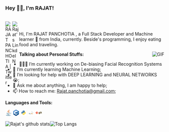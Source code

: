 ### Hey 👋🏽, I'm RAJAT!<p align="left">
<br/>

<a href="https://twitter.com/@panchotia_rajat">
  <img align="left" alt="RAJAT PANCHOTIA | Twitter" width="22px" src="https://cdn.jsdelivr.net/npm/simple-icons@v3/icons/twitter.svg" />
</a>
<a href="https://www.linkedin.com/in/RAJAT PANCHOTIA /">
  <img align="left" alt="Rajat's LinkdeIN" width="22px" src="https://cdn.jsdelivr.net/npm/simple-icons@v3/icons/linkedin.svg" />
</a>
<a href="https://medium.com/@rajat.panchotia>
  <img align="left" alt="Rajat's Medium blog post" width="22px" src="https://cdn.jsdelivr.net/npm/simple-icons@v3/icons/codechef.svg" />
</a>
<br/>

Hi, I'm RAJAT PANCHOTIA , a Full Stack Developer and Machine learner 🚀 from India, currently. Beside's programming, I enjoy eating food and traveling.

  <img align="right" alt="GIF" src="https://media.giphy.com/media/836HiJc7pgzy8iNXCn/giphy.gif" />
  
**Talking about Personal Stuffs:**

- 👨🏽‍💻 I’m currently working on De-biasing Facial Recognition Systems
- 🌱 I’m currently learning Machine Learning; 
- 🤔 I’m looking for help with DEEP LEARNING and NEURAL NETWORKS 😭;
- 💬 Ask me about anything, I am happy to help;
- 📫 How to reach me: Rajat.panchotia@gmail.com;


**Languages and Tools:**  


<code><img height="20" src="https://raw.githubusercontent.com/github/explore/80688e429a7d4ef2fca1e82350fe8e3517d3494d/topics/java/java.png"></code>
<code><img height="20" src="https://raw.githubusercontent.com/github/explore/80688e429a7d4ef2fca1e82350fe8e3517d3494d/topics/cpp/cpp.png"></code>
<code><img height="20" src="https://raw.githubusercontent.com/github/explore/80688e429a7d4ef2fca1e82350fe8e3517d3494d/topics/python/python.png"></code>
<code><img height="20" src="https://raw.githubusercontent.com/github/explore/80688e429a7d4ef2fca1e82350fe8e3517d3494d/topics/mysql/mysql.png"></code>
<code><img height="20" src="https://raw.githubusercontent.com/github/explore/80688e429a7d4ef2fca1e82350fe8e3517d3494d/topics/git/git.png"></code>



![Rajat's github stats](https://github-readme-stats.vercel.app/api?username=rajatpanchotia&show_icons=true&hide_border=true)![Top Langs](https://github-readme-stats.vercel.app/api/top-langs/?username=rajatpanchotia&layout=compact)
